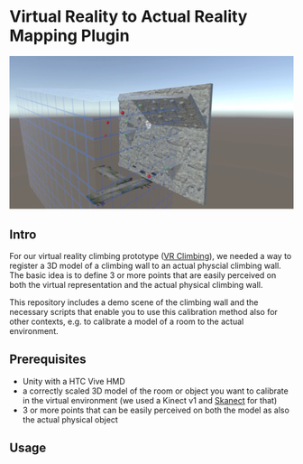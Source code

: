Virtual Reality to Actual Reality Mapping Plugin
================================================

![alt text](docs/algorithm.jpg "Algorithm")


Intro
----
For our virtual reality climbing prototype ([VR Climbing](https://www.youtube.com/watch?v=ock-jKru81o)), we needed a way to register a 3D model of a climbing wall to an actual physcial climbing wall. The basic idea is to define 3 or more points that are easily perceived on both the virtual representation and the actual physical climbing wall. 

This repository includes a demo scene of the climbing wall and the necessary scripts that enable you to use this calibration method also for other contexts, e.g. to calibrate a model of a room to the actual environment.

Prerequisites
-------------
* Unity with a HTC Vive HMD
* a correctly scaled 3D model of the room or object you want to calibrate in the virtual environment (we used a Kinect v1 and [Skanect](http://skanect.occipital.com/) for that)
* 3 or more points that can be easily perceived on both the model as also the actual physical object

Usage
-----




